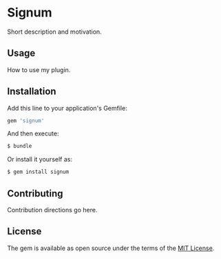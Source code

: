 # Signum
Short description and motivation.

## Usage
How to use my plugin.

## Installation
Add this line to your application's Gemfile:

```ruby
gem 'signum'
```

And then execute:
```bash
$ bundle
```

Or install it yourself as:
```bash
$ gem install signum
```

## Contributing
Contribution directions go here.

## License
The gem is available as open source under the terms of the [MIT License](https://opensource.org/licenses/MIT).
